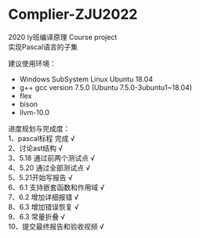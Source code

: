 # Complier-ZJU2022
2020 ly班编译原理 Course project  
实现Pascal语言的子集

建议使用环境：

- Windows SubSystem Linux Ubuntu 18.04
- g++ gcc version 7.5.0 (Ubuntu 7.5.0-3ubuntu1~18.04)
- flex
- bison  
- llvm-10.0
   
    
进度规划与完成度：  
1、pascal标程 完成 √   
2、讨论ast结构  √  
3、5.18 通过前两个测试点   √   
4、5.20 通过全部测试点   √   
5、5.21开始写报告   √   
6、6.1 支持嵌套函数和作用域 √  
7、6.2 增加详细报错 √  
8、6.3 增加错误恢复 √  
9、6.3 常量折叠 √  
10、提交最终报告和验收视频 √

